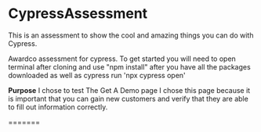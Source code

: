 
# CypressAssessment
This is an assessment to show the cool and amazing things you can do with Cypress.

Awardco assessment for cypress.
To get started you will need to open terminal after cloning and use "npm install" after you have all the packages downloaded as well as cypress run 'npx cypress open'

**Purpose**
I chose to test The Get A Demo page I chose this page because it is important that you can gain new customers and verify that they are able to fill out information correctly. 

=======

